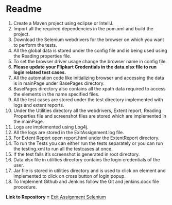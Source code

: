 ﻿# **Readme**

1. Create a Maven project using eclipse or IntelIJ.
2. Import all the required dependencies in the pom.xml and build the project.
3. Download the Selenium webdrivers for the browser on which you want to perform the tests.
4. All the global data is stored under the config file and is being used using the Reading properties file.
5. To set the browser driver usage change the browser name in config file.
6. **Please update your Flipkart Credentials in the data.xlsx file to run login related test cases.**
7. All the automation code like initializing browser and accessing the data is in mainPage under BasePages directory.
8. BasePages directory also contains all the xpath data required to access the elements in the name specified files.
9. All the test cases are stored under the test directory implemented with logs and extent reports.
10. Under the Utilities directory all the webdrivers, Extent report, Reading Properties file and screenshot files are stored which are implemented in the mainPage.
11. Logs are implemented using Log4j.
12. All the logs are stored in the ExitAssignment.log file.
13. For Extent Report open report.html under the ExtentReport directory.
14. To run the Tests you can either run the tests separately or you can run the testing.xml to run all the testcases at once.
15. If the test fails it’s screenshot is generated in root directory.
16. Data.xlsx file in utilities directory contains the login credentials of the user.
17. Jar file is stored in utilities directory and is used to click on element and implemented to click on cross button of login popup.
18. To Implement Github and Jenkins follow the Git and jenkins.docx file procedure.

**Link to Repository =** [Exit Assignment Selenium](https://github.com/HarshhMonga/Exit-Assignment.git)
